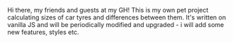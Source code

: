 Hi there, my friends and guests at my GH! 
This is my own pet project calculating sizes of car tyres and differences between them. It's written on
vanilla JS and will be periodically modified and upgraded - i will add some new features, styles etc.